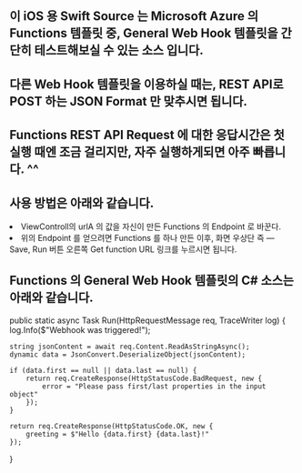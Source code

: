 ## 이 iOS 용 Swift Source 는 Microsoft Azure 의 Functions 템플릿 중, General Web Hook 템플릿을 간단히 테스트해보실 수 있는 소스 입니다.

## 다른 Web Hook 템플릿을 이용하실 때는, REST API로 POST 하는 JSON Format 만 맞추시면 됩니다.

## Functions REST API Request 에 대한 응답시간은 첫 실행 때엔 조금 걸리지만, 자주 실행하게되면 아주 빠릅니다. ^^

## 사용 방법은 아래와 같습니다.
<li>ViewControll의 urlA 의 값을 자신이 만든 Functions 의 Endpoint 로 바꾼다. </li>
<li>위의 Endpoint 를 얻으려면 Functions 를 하나 만든 이후,  화면 우상단 즉 — Save, Run 버튼 오른쪽 Get function URL 링크를 누르시면 됩니다.</li>


## Functions 의 General Web Hook 템플릿의 C# 소스는 아래와 같습니다.

public static async Task<object> Run(HttpRequestMessage req, TraceWriter log)
{
    log.Info($"Webhook was triggered!");

    string jsonContent = await req.Content.ReadAsStringAsync();
    dynamic data = JsonConvert.DeserializeObject(jsonContent);

    if (data.first == null || data.last == null) {
        return req.CreateResponse(HttpStatusCode.BadRequest, new {
            error = "Please pass first/last properties in the input object"
        });
    }

    return req.CreateResponse(HttpStatusCode.OK, new {
        greeting = $"Hello {data.first} {data.last}!"
    });
}
